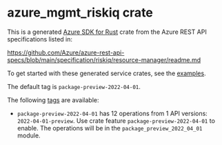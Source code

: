 # azure_mgmt_riskiq crate

This is a generated [Azure SDK for Rust](https://github.com/Azure/azure-sdk-for-rust) crate from the Azure REST API specifications listed in:

https://github.com/Azure/azure-rest-api-specs/blob/main/specification/riskiq/resource-manager/readme.md

To get started with these generated service crates, see the [examples](https://github.com/Azure/azure-sdk-for-rust/blob/main/services/README.md#examples).

The default tag is `package-preview-2022-04-01`.

The following [tags](https://github.com/Azure/azure-sdk-for-rust/blob/main/services/tags.md) are available:

- `package-preview-2022-04-01` has 12 operations from 1 API versions: `2022-04-01-preview`. Use crate feature `package-preview-2022-04-01` to enable. The operations will be in the `package_preview_2022_04_01` module.